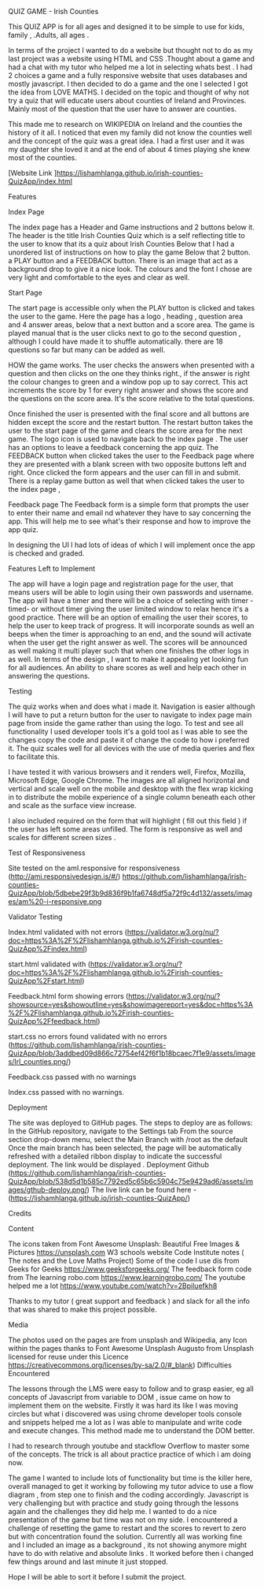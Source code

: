 QUIZ GAME - Irish Counties

This QUIZ APP is for all ages and designed it to be simple to use for kids, family , .Adults,  all ages .

In terms of the project I wanted to do a website but thought not to do as my last project was a website using HTML  and CSS .Thought about a game and had a chat with my tutor who helped me a lot in selecting whats best . I had 2 choices a game and a fully responsive website that uses databases and mostly javascript. I then decided to do a game and the one I selected  I got the idea from LOVE MATHS. I decided on the topic and thought of why not try a quiz that will educate users about counties of Ireland and Provinces. Mainly most of the question that the user have to answer are counties.

This made me to research on WIKIPEDIA on Ireland and the counties the history of it all. I noticed that even my family did not know the counties well and the concept of the quiz was a great idea.
I had a first user and it was my daughter she loved it and at the end of about 4 times playing she knew most of the counties.

[Website Link ]<https://lishamhlanga.github.io/irish-counties-QuizApp/index.html>

Features

Index Page

The index page has a Header and Game instructions and 2 buttons  below it.
The header is the title Irish Counties Quiz which is a self reflecting title to the user to know that its a quiz about Irish Counties
Below that I had a unordered list of instructions on how to play the game
Below that  2 button. a PLAY button and a FEEDBACK button.
There is an image that act as a background drop to give it a nice look.
The colours and the font I chose are very light and comfortable to the eyes and clear as well.

Start Page

The start page is accessible only when the PLAY button is clicked and takes the user to the game.
Here the page has a logo , heading , question area and 4 answer areas, below that a next button and a score area.
The game is played manual that is the user clicks next to go to the second question , although I could have made it to shuffle automatically.
there are 18 questions so far but many can be added as well.

HOW the game works. The user checks the answers when presented with a question and then clicks on the one they thinks right., if the answer is right the colour changes to green and a window pop up to say correct. This act increments the score by 1 for every right answer and shows the score and the questions on the score area. It's the score relative to the total questions.

Once finished the user is presented with the final score and all buttons are hidden except the score and the restart button.
The restart button takes the user to the start page of the game and clears the score area for the next game.
The logo icon is used to navigate back to the index page .
The user has an options to leave a feedback concerning the app quiz. The FEEDBACK button  when clicked takes the user to the Feedback page where they are presented with a blank screen with two opposite buttons left and right. Once clicked the form appears and the user can fill in and submit.
There is a replay game button as well that when clicked takes the user to the index page ,

Feedback page
The Feedback form is a simple form that prompts the user to enter their name and email nd whatever they have to say concerning the app. This will help me to see what's their response and how to improve the app quiz.

In designing the UI I had lots of ideas of which I will implement once the app is checked and graded.

Features Left to Implement

The app will have a login page and registration page for the user, that means users will be able to login using their own passwords and username.
The app will have a timer and there will be a choice of selecting with timer -timed- or without timer giving the user limited window to relax hence it's a good practice.
There will be an option of emailing the user their scores, to help the user to keep track of progress.
It will incorporate sounds as well an beeps when the timer is approaching to an end, and the sound will activate when the user get the right answer as well.
The scores will be announced as well making it multi player such that when one finishes the other logs in as well.
In terms of the design , I want to make it appealing yet looking fun for all audiences.
An ability to share scores as well and help each other in answering the questions.

Testing

The quiz works when and does what i made it. Navigation is easier although I will have to put a return button for the user to navigate to index page main page from inside the game rather than using the logo. To test and see all functionality I used developer tools it's a gold tool as I was able to see the changes copy the code and paste it of change the code to how i preferred it. The quiz scales well for all devices with the use of media queries and flex to facilitate this.

I have tested it with various browsers and it renders well, Firefox, Mozilla, Microsoft Edge, Google Chrome. The images are all aligned horizontal and vertical and scale well on the mobile and desktop with the flex wrap kicking in to distribute the mobile experience of a single column beneath each other and scale as the surface view increase.

I also included required on the form that will highlight ( fill out this field ) if the user has left some areas unfilled. The form is responsive as well and scales for different screen sizes .

Test of Responsiveness

Site tested on the amI.responsive for responsiveness (<http://ami.responsivedesign.is/#/>)
<https://github.com/lishamhlanga/irish-counties-QuizApp/blob/5dbebe29f3b9d836f9b1fa6748df5a72f9c4d132/assets/images/am%20-i-responsive.png>

Validator Testing

Index.html validated with not errors (<https://validator.w3.org/nu/?doc=https%3A%2F%2Flishamhlanga.github.io%2Firish-counties-QuizApp%2Findex.html>)

start.html validated with (<https://validator.w3.org/nu/?doc=https%3A%2F%2Flishamhlanga.github.io%2Firish-counties-QuizApp%2Fstart.html>)

Feedback.html form showing errors  (<https://validator.w3.org/nu/?showsource=yes&showoutline=yes&showimagereport=yes&doc=https%3A%2F%2Flishamhlanga.github.io%2Firish-counties-QuizApp%2Ffeedback.html>)

start.css no errors found  validated with no errors (<https://github.com/lishamhlanga/irish-counties-QuizApp/blob/3addbed09d866c72754ef42f6f1b18bcaec7f1e9/assets/images/Irl_counties.png/>)

Feedback.css passed with no warnings

Index.css passed with no warnings.

Deployment

The site was deployed to GitHub pages. The steps to deploy are as follows:
In the GitHub repository, navigate to the Settings tab
From the source section drop-down menu, select the Main Branch with /root as the default
Once the main branch has been selected, the page will be automatically refreshed with a detailed ribbon display to indicate the successful deployment.
The link would be displayed . Deployment Github (<https://github.com/lishamhlanga/irish-counties-QuizApp/blob/538d5d1b585c7792ed5c65b6c5904c75e9429ad6/assets/images/gthub-deploy.png/>)
The live link can be found here - (<https://lishamhlanga.github.io/irish-counties-QuizApp/>)

Credits

Content

The icons  taken from Font Awesome
Unsplash: Beautiful Free Images & Pictures <https://unsplash.com>
W3 schools website
Code Institute notes ( The notes and the Love Maths Project)
Some of the code I use dis from Geeks for Geeks <https://www.geeksforgeeks.org/>
The feedback form code from The learning robo.com <https://www.learningrobo.com/>
The youtube helped me a lot <https://www.youtube.com/watch?v=2Bpiluefkh8>

Thanks to my tutor ( great support and feedback ) and slack for all the info that was shared to make this project possible.

Media

The photos used on the pages are from unsplash and Wikipedia, any Icon within the pages thanks to Font Awesome
Unsplash
Augusto from Unsplash  licensed for reuse under this Licence <https://creativecommons.org/licenses/by-sa/2.0/#_blank>)
Difficulties Encountered

The lessons through the LMS were easy to follow and to grasp easier, eg all concepts of Javascript from variable to DOM , issue came on how to implement them on the website. Firstly it was hard its like I was moving circles but what i discovered was using chrome developer tools console and snippets helped me a lot as I was able to manipulate and write code and execute changes. This method made me to understand the DOM better.

I had to research through youtube and stackflow  Overflow to master some of the concepts. The trick is all about practice practice of which i am doing now.

The game I wanted to include lots of functionality but time is the killer here, overall managed to get it working by following my tutor advice to use a flow diagram , from step one to finish and the coding accordingly.
Javascript is very challenging but with practice and  study going through the lessons again and the challenges they did help me.
I wanted to do a nice presentation of the game but time was not on my side.
I encountered a challenge of resetting the game to  restart and the scores to revert to zero but with concentration found the solution.
Currently all was working fine and I included an image as a background , its not showing anymore might have to do with relative and absolute links . It worked before then i changed few things around and last minute it just stopped.

Hope I will be able to sort it before I submit the project.
